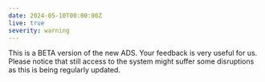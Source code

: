 ```yaml
---
date: 2024-05-10T00:00:00Z
live: true
severity: warning
---
```


This is a BETA version of the new ADS. Your feedback is very useful for us. Please notice that still access to the system might suffer some disruptions as this is being regularly updated.
